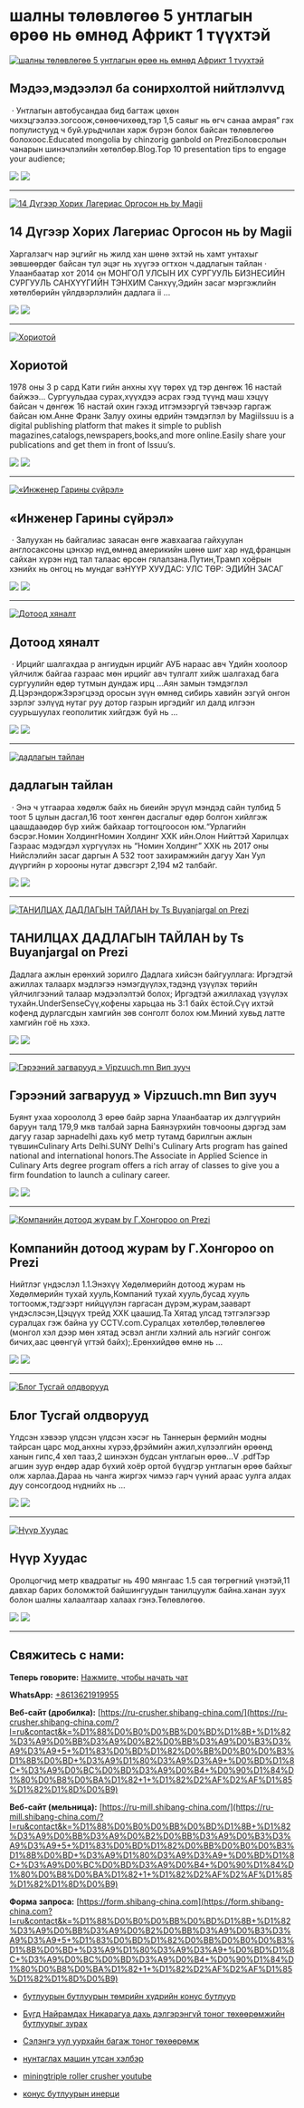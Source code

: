 # шалны төлөвлөгөө 5 унтлагын өрөө нь өмнөд Африкт 1 түүхтэй

<a href="https://swt.shibang-china.com/?l=ru&img&k=%D1%88%D0%B0%D0%BB%D0%BD%D1%8B+%D1%82%D3%A9%D0%BB%D3%A9%D0%B2%D0%BB%D3%A9%D0%B3%D3%A9%D3%A9+5+%D1%83%D0%BD%D1%82%D0%BB%D0%B0%D0%B3%D1%8B%D0%BD+%D3%A9%D1%80%D3%A9%D3%A9+%D0%BD%D1%8C+%D3%A9%D0%BC%D0%BD%D3%A9%D0%B4+%D0%90%D1%84%D1%80%D0%B8%D0%BA%D1%82+1+%D1%82%D2%AF%D2%AF%D1%85%D1%82%D1%8D%D0%B9" target="_blank">![шалны төлөвлөгөө 5 унтлагын өрөө нь өмнөд Африкт 1 түүхтэй](http://static.shibang-china.com/all-800x300/847.jpg)</a>

## Мэдээ,мэдээлэл ба сонирхолтой нийтлэлvvд
&nbsp;&#0183;&#32;Унтлагын автобусандаа бид багтаж цөхөн чихэцгээлээ.зогсоож,сөнөөчихөөд,тэр 1,5 саяыг нь өгч санаа амрая” гэх популистууд ч буй.урьдчилан харж бүрэн болох байсан төлөвлөгөө болохоос.Educated mongolia by chinzorig ganbold on PreziБоловсролын чанарын шинэчлэлийн хөтөлбөр.Blog.Top 10 presentation tips to engage your audience;


<a href="https://whatsapp.shibangsoft.com/WhatsApp.php" target="_blank" title="WhatsApp">![](http://static.shibang-china.com/icon/whatsapp.png)</a> <a href="https://swt.shibang-china.com/?l=ru&icon&k=%D1%88%D0%B0%D0%BB%D0%BD%D1%8B+%D1%82%D3%A9%D0%BB%D3%A9%D0%B2%D0%BB%D3%A9%D0%B3%D3%A9%D3%A9+5+%D1%83%D0%BD%D1%82%D0%BB%D0%B0%D0%B3%D1%8B%D0%BD+%D3%A9%D1%80%D3%A9%D3%A9+%D0%BD%D1%8C+%D3%A9%D0%BC%D0%BD%D3%A9%D0%B4+%D0%90%D1%84%D1%80%D0%B8%D0%BA%D1%82+1+%D1%82%D2%AF%D2%AF%D1%85%D1%82%D1%8D%D0%B9" target="_blank">![](http://static.shibang-china.com/icon/chat-ru.png)</a>

---

<a href="https://swt.shibang-china.com/?l=ru&img&k=%D1%88%D0%B0%D0%BB%D0%BD%D1%8B+%D1%82%D3%A9%D0%BB%D3%A9%D0%B2%D0%BB%D3%A9%D0%B3%D3%A9%D3%A9+5+%D1%83%D0%BD%D1%82%D0%BB%D0%B0%D0%B3%D1%8B%D0%BD+%D3%A9%D1%80%D3%A9%D3%A9+%D0%BD%D1%8C+%D3%A9%D0%BC%D0%BD%D3%A9%D0%B4+%D0%90%D1%84%D1%80%D0%B8%D0%BA%D1%82+1+%D1%82%D2%AF%D2%AF%D1%85%D1%82%D1%8D%D0%B9" target="_blank">![14 Дүгээр Хорих Лагериас Оргосон нь by Magii](http://static.shibang-china.com/all-800x300/1058.jpg)</a>

## 14 Дүгээр Хорих Лагериас Оргосон нь by Magii
Харгалзагч нар эцгийг нь жилд хан шөнө эхтэй нь хамт унтахыг зөвшөөрдөг байсан тул эцэг нь хүүгээ огтхон ч.дадлагын тайлан&nbsp;&#0183;&#32;Улаанбаатар хот 2014 он МОНГОЛ УЛСЫН ИХ СУРГУУЛЬ БИЗНЕСИЙН СУРГУУЛЬ САНХҮҮГИЙН ТЭНХИМ Санхүү,Эдийн засаг мэргэжлийн хөтөлбөрийн үйлдвэрлэлийн дадлага ii …


<a href="https://whatsapp.shibangsoft.com/WhatsApp.php" target="_blank" title="WhatsApp">![](http://static.shibang-china.com/icon/whatsapp.png)</a> <a href="https://swt.shibang-china.com/?l=ru&icon&k=%D1%88%D0%B0%D0%BB%D0%BD%D1%8B+%D1%82%D3%A9%D0%BB%D3%A9%D0%B2%D0%BB%D3%A9%D0%B3%D3%A9%D3%A9+5+%D1%83%D0%BD%D1%82%D0%BB%D0%B0%D0%B3%D1%8B%D0%BD+%D3%A9%D1%80%D3%A9%D3%A9+%D0%BD%D1%8C+%D3%A9%D0%BC%D0%BD%D3%A9%D0%B4+%D0%90%D1%84%D1%80%D0%B8%D0%BA%D1%82+1+%D1%82%D2%AF%D2%AF%D1%85%D1%82%D1%8D%D0%B9" target="_blank">![](http://static.shibang-china.com/icon/chat-ru.png)</a>

---

<a href="https://swt.shibang-china.com/?l=ru&img&k=%D1%88%D0%B0%D0%BB%D0%BD%D1%8B+%D1%82%D3%A9%D0%BB%D3%A9%D0%B2%D0%BB%D3%A9%D0%B3%D3%A9%D3%A9+5+%D1%83%D0%BD%D1%82%D0%BB%D0%B0%D0%B3%D1%8B%D0%BD+%D3%A9%D1%80%D3%A9%D3%A9+%D0%BD%D1%8C+%D3%A9%D0%BC%D0%BD%D3%A9%D0%B4+%D0%90%D1%84%D1%80%D0%B8%D0%BA%D1%82+1+%D1%82%D2%AF%D2%AF%D1%85%D1%82%D1%8D%D0%B9" target="_blank">![Хориотой](http://static.shibang-china.com/all-800x300/111.jpg)</a>

## Хориотой
1978 оны 3 р сард Кати гийн анхны хүү төрөх үд тэр дөнгөж 16 настай байжээ… Сургуульдаа сурах,хүүхдээ асрах гээд түүнд маш хэцүү байсан ч дөнгөж 16 настай охин гэхэд итгэмээргүй тэвчээр гаргаж байсан юм.Анне Франк Залуу охины өдрийн тэмдэглэл by MagiiIssuu is a digital publishing platform that makes it simple to publish magazines,catalogs,newspapers,books,and more online.Easily share your publications and get them in front of Issuu’s.


<a href="https://whatsapp.shibangsoft.com/WhatsApp.php" target="_blank" title="WhatsApp">![](http://static.shibang-china.com/icon/whatsapp.png)</a> <a href="https://swt.shibang-china.com/?l=ru&icon&k=%D1%88%D0%B0%D0%BB%D0%BD%D1%8B+%D1%82%D3%A9%D0%BB%D3%A9%D0%B2%D0%BB%D3%A9%D0%B3%D3%A9%D3%A9+5+%D1%83%D0%BD%D1%82%D0%BB%D0%B0%D0%B3%D1%8B%D0%BD+%D3%A9%D1%80%D3%A9%D3%A9+%D0%BD%D1%8C+%D3%A9%D0%BC%D0%BD%D3%A9%D0%B4+%D0%90%D1%84%D1%80%D0%B8%D0%BA%D1%82+1+%D1%82%D2%AF%D2%AF%D1%85%D1%82%D1%8D%D0%B9" target="_blank">![](http://static.shibang-china.com/icon/chat-ru.png)</a>

---

<a href="https://swt.shibang-china.com/?l=ru&img&k=%D1%88%D0%B0%D0%BB%D0%BD%D1%8B+%D1%82%D3%A9%D0%BB%D3%A9%D0%B2%D0%BB%D3%A9%D0%B3%D3%A9%D3%A9+5+%D1%83%D0%BD%D1%82%D0%BB%D0%B0%D0%B3%D1%8B%D0%BD+%D3%A9%D1%80%D3%A9%D3%A9+%D0%BD%D1%8C+%D3%A9%D0%BC%D0%BD%D3%A9%D0%B4+%D0%90%D1%84%D1%80%D0%B8%D0%BA%D1%82+1+%D1%82%D2%AF%D2%AF%D1%85%D1%82%D1%8D%D0%B9" target="_blank">![&#171;Инженер Гарины сүйрэл&#187;](http://static.shibang-china.com/all-800x300/1221.jpg)</a>

## &#171;Инженер Гарины сүйрэл&#187;
&nbsp;&#0183;&#32;Залуухан нь байгалиас заяасан өнгө жавхаагаа гайхуулан англосаксоны цэнхэр нүд,өмнөд америкийн шөнө шиг хар нүд,францын сайхан хүрэн нүд тал талаас өрсөн гялалзана.Путин,Трамп хоёрын хэнийх нь онгоц нь мундаг вэНҮҮР ХУУДАС: УЛС ТӨР: ЭДИЙН ЗАСАГ


<a href="https://whatsapp.shibangsoft.com/WhatsApp.php" target="_blank" title="WhatsApp">![](http://static.shibang-china.com/icon/whatsapp.png)</a> <a href="https://swt.shibang-china.com/?l=ru&icon&k=%D1%88%D0%B0%D0%BB%D0%BD%D1%8B+%D1%82%D3%A9%D0%BB%D3%A9%D0%B2%D0%BB%D3%A9%D0%B3%D3%A9%D3%A9+5+%D1%83%D0%BD%D1%82%D0%BB%D0%B0%D0%B3%D1%8B%D0%BD+%D3%A9%D1%80%D3%A9%D3%A9+%D0%BD%D1%8C+%D3%A9%D0%BC%D0%BD%D3%A9%D0%B4+%D0%90%D1%84%D1%80%D0%B8%D0%BA%D1%82+1+%D1%82%D2%AF%D2%AF%D1%85%D1%82%D1%8D%D0%B9" target="_blank">![](http://static.shibang-china.com/icon/chat-ru.png)</a>

---

<a href="https://swt.shibang-china.com/?l=ru&img&k=%D1%88%D0%B0%D0%BB%D0%BD%D1%8B+%D1%82%D3%A9%D0%BB%D3%A9%D0%B2%D0%BB%D3%A9%D0%B3%D3%A9%D3%A9+5+%D1%83%D0%BD%D1%82%D0%BB%D0%B0%D0%B3%D1%8B%D0%BD+%D3%A9%D1%80%D3%A9%D3%A9+%D0%BD%D1%8C+%D3%A9%D0%BC%D0%BD%D3%A9%D0%B4+%D0%90%D1%84%D1%80%D0%B8%D0%BA%D1%82+1+%D1%82%D2%AF%D2%AF%D1%85%D1%82%D1%8D%D0%B9" target="_blank">![Дотоод хяналт](http://static.shibang-china.com/all-800x300/436.jpg)</a>

## Дотоод хяналт
&nbsp;&#0183;&#32;Ирцийг шалгахдаа р ангиудын ирцийг АУБ нараас авч Үдийн хоолоор үйлчилж байгаа газраас мөн ирцийг авч тулгалт хийж шалгахад бага сургуулийн өдөр тутмын дундаж ирц …Аян замын тэмдэглэл Д.ЦэрэндоржЗэрэгцээд оросын зүүн өмнөд сибирь хавийн эзгүй онгон зэрлэг зэлүүд нутаг руу дотор газрын иргэдийг ил далд илгээн суурьшуулах геополитик хийгдэж буй нь …


<a href="https://whatsapp.shibangsoft.com/WhatsApp.php" target="_blank" title="WhatsApp">![](http://static.shibang-china.com/icon/whatsapp.png)</a> <a href="https://swt.shibang-china.com/?l=ru&icon&k=%D1%88%D0%B0%D0%BB%D0%BD%D1%8B+%D1%82%D3%A9%D0%BB%D3%A9%D0%B2%D0%BB%D3%A9%D0%B3%D3%A9%D3%A9+5+%D1%83%D0%BD%D1%82%D0%BB%D0%B0%D0%B3%D1%8B%D0%BD+%D3%A9%D1%80%D3%A9%D3%A9+%D0%BD%D1%8C+%D3%A9%D0%BC%D0%BD%D3%A9%D0%B4+%D0%90%D1%84%D1%80%D0%B8%D0%BA%D1%82+1+%D1%82%D2%AF%D2%AF%D1%85%D1%82%D1%8D%D0%B9" target="_blank">![](http://static.shibang-china.com/icon/chat-ru.png)</a>

---

<a href="https://swt.shibang-china.com/?l=ru&img&k=%D1%88%D0%B0%D0%BB%D0%BD%D1%8B+%D1%82%D3%A9%D0%BB%D3%A9%D0%B2%D0%BB%D3%A9%D0%B3%D3%A9%D3%A9+5+%D1%83%D0%BD%D1%82%D0%BB%D0%B0%D0%B3%D1%8B%D0%BD+%D3%A9%D1%80%D3%A9%D3%A9+%D0%BD%D1%8C+%D3%A9%D0%BC%D0%BD%D3%A9%D0%B4+%D0%90%D1%84%D1%80%D0%B8%D0%BA%D1%82+1+%D1%82%D2%AF%D2%AF%D1%85%D1%82%D1%8D%D0%B9" target="_blank">![дадлагын тайлан](http://static.shibang-china.com/all-800x300/1405.jpg)</a>

## дадлагын тайлан
&nbsp;&#0183;&#32;Энэ ч утгаараа хөдөлж байх нь биеийн эрүүл мэндэд сайн тулбид 5 тоот 5 цулын дасгал,16 тоот хөнгөн дасгалыг өдөр болгон хийлгэж цаашдааөдөр бүр хийж байхаар тогтоцгоосон юм.“Урлагийн бэсрэг.Номин ХолдингНомин Холдинг ХХК ийн.Олон Нийттэй Харилцах Газраас мэдэгдэл хүргүүлэх нь “Номин Холдинг” ХХК нь 2017 оны Нийслэлийн засаг даргын А 532 тоот захирамжийн дагуу Хан Уул дүүргийн р хорооны нутаг дэвсгэрт 2,194 м2 талбайг.


<a href="https://whatsapp.shibangsoft.com/WhatsApp.php" target="_blank" title="WhatsApp">![](http://static.shibang-china.com/icon/whatsapp.png)</a> <a href="https://swt.shibang-china.com/?l=ru&icon&k=%D1%88%D0%B0%D0%BB%D0%BD%D1%8B+%D1%82%D3%A9%D0%BB%D3%A9%D0%B2%D0%BB%D3%A9%D0%B3%D3%A9%D3%A9+5+%D1%83%D0%BD%D1%82%D0%BB%D0%B0%D0%B3%D1%8B%D0%BD+%D3%A9%D1%80%D3%A9%D3%A9+%D0%BD%D1%8C+%D3%A9%D0%BC%D0%BD%D3%A9%D0%B4+%D0%90%D1%84%D1%80%D0%B8%D0%BA%D1%82+1+%D1%82%D2%AF%D2%AF%D1%85%D1%82%D1%8D%D0%B9" target="_blank">![](http://static.shibang-china.com/icon/chat-ru.png)</a>

---

<a href="https://swt.shibang-china.com/?l=ru&img&k=%D1%88%D0%B0%D0%BB%D0%BD%D1%8B+%D1%82%D3%A9%D0%BB%D3%A9%D0%B2%D0%BB%D3%A9%D0%B3%D3%A9%D3%A9+5+%D1%83%D0%BD%D1%82%D0%BB%D0%B0%D0%B3%D1%8B%D0%BD+%D3%A9%D1%80%D3%A9%D3%A9+%D0%BD%D1%8C+%D3%A9%D0%BC%D0%BD%D3%A9%D0%B4+%D0%90%D1%84%D1%80%D0%B8%D0%BA%D1%82+1+%D1%82%D2%AF%D2%AF%D1%85%D1%82%D1%8D%D0%B9" target="_blank">![ТАНИЛЦАХ ДАДЛАГЫН ТАЙЛАН by Ts Buyanjargal on Prezi](http://static.shibang-china.com/all-800x300/769.jpg)</a>

## ТАНИЛЦАХ ДАДЛАГЫН ТАЙЛАН by Ts Buyanjargal on Prezi
Дадлага ажлын ерөнхий зорилго Дадлага хийсэн байгууллага: Иргэдтэй ажиллах талаарх мэдлэгээ нэмэгдүүлэх,тэдэнд үзүүлэх төрийн үйлчилгээний талаар мэдээлэлтэй болох; Иргэдтэй ажиллахад үзүүлэх тухайн.UnderSenseСүү,кофены харьцаа нь 3:1 байх ёстой.Сүү ихтэй кофенд дурлагсдын хамгийн зөв сонголт болох юм.Миний хувьд латте хамгийн гоё нь хэхэ.


<a href="https://whatsapp.shibangsoft.com/WhatsApp.php" target="_blank" title="WhatsApp">![](http://static.shibang-china.com/icon/whatsapp.png)</a> <a href="https://swt.shibang-china.com/?l=ru&icon&k=%D1%88%D0%B0%D0%BB%D0%BD%D1%8B+%D1%82%D3%A9%D0%BB%D3%A9%D0%B2%D0%BB%D3%A9%D0%B3%D3%A9%D3%A9+5+%D1%83%D0%BD%D1%82%D0%BB%D0%B0%D0%B3%D1%8B%D0%BD+%D3%A9%D1%80%D3%A9%D3%A9+%D0%BD%D1%8C+%D3%A9%D0%BC%D0%BD%D3%A9%D0%B4+%D0%90%D1%84%D1%80%D0%B8%D0%BA%D1%82+1+%D1%82%D2%AF%D2%AF%D1%85%D1%82%D1%8D%D0%B9" target="_blank">![](http://static.shibang-china.com/icon/chat-ru.png)</a>

---

<a href="https://swt.shibang-china.com/?l=ru&img&k=%D1%88%D0%B0%D0%BB%D0%BD%D1%8B+%D1%82%D3%A9%D0%BB%D3%A9%D0%B2%D0%BB%D3%A9%D0%B3%D3%A9%D3%A9+5+%D1%83%D0%BD%D1%82%D0%BB%D0%B0%D0%B3%D1%8B%D0%BD+%D3%A9%D1%80%D3%A9%D3%A9+%D0%BD%D1%8C+%D3%A9%D0%BC%D0%BD%D3%A9%D0%B4+%D0%90%D1%84%D1%80%D0%B8%D0%BA%D1%82+1+%D1%82%D2%AF%D2%AF%D1%85%D1%82%D1%8D%D0%B9" target="_blank">![Гэрээний загварууд &#187; Vipzuuch.mn Вип зууч](http://static.shibang-china.com/all-800x300/731.jpg)</a>

## Гэрээний загварууд &#187; Vipzuuch.mn Вип зууч
Буянт ухаа хороололд 3 өрөө байр зарна Улаанбаатар их дэлгүүрийн баруун талд 179,9 мкв талбай зарна Баянзүрхийн товчооны дэргэд зам дагуу газар зарнаdelhi дахь куб метр тутамд барилгын ажлын түвшинCulinary Arts Delhi.SUNY Delhi's Culinary Arts program has gained national and international honors.The Associate in Applied Science in Culinary Arts degree program offers a rich array of classes to give you a firm foundation to launch a culinary career.


<a href="https://whatsapp.shibangsoft.com/WhatsApp.php" target="_blank" title="WhatsApp">![](http://static.shibang-china.com/icon/whatsapp.png)</a> <a href="https://swt.shibang-china.com/?l=ru&icon&k=%D1%88%D0%B0%D0%BB%D0%BD%D1%8B+%D1%82%D3%A9%D0%BB%D3%A9%D0%B2%D0%BB%D3%A9%D0%B3%D3%A9%D3%A9+5+%D1%83%D0%BD%D1%82%D0%BB%D0%B0%D0%B3%D1%8B%D0%BD+%D3%A9%D1%80%D3%A9%D3%A9+%D0%BD%D1%8C+%D3%A9%D0%BC%D0%BD%D3%A9%D0%B4+%D0%90%D1%84%D1%80%D0%B8%D0%BA%D1%82+1+%D1%82%D2%AF%D2%AF%D1%85%D1%82%D1%8D%D0%B9" target="_blank">![](http://static.shibang-china.com/icon/chat-ru.png)</a>

---

<a href="https://swt.shibang-china.com/?l=ru&img&k=%D1%88%D0%B0%D0%BB%D0%BD%D1%8B+%D1%82%D3%A9%D0%BB%D3%A9%D0%B2%D0%BB%D3%A9%D0%B3%D3%A9%D3%A9+5+%D1%83%D0%BD%D1%82%D0%BB%D0%B0%D0%B3%D1%8B%D0%BD+%D3%A9%D1%80%D3%A9%D3%A9+%D0%BD%D1%8C+%D3%A9%D0%BC%D0%BD%D3%A9%D0%B4+%D0%90%D1%84%D1%80%D0%B8%D0%BA%D1%82+1+%D1%82%D2%AF%D2%AF%D1%85%D1%82%D1%8D%D0%B9" target="_blank">![Компанийн дотоод журам by Г.Хонгороо on Prezi](http://static.shibang-china.com/all-800x300/408.jpg)</a>

## Компанийн дотоод журам by Г.Хонгороо on Prezi
Нийтлэг үндэслэл 1.1.Энэхүү Хөдөлмөрийн дотоод журам нь Хөдөлмөрийн тухай хууль,Компаний тухай хууль,бусад хууль тогтоомж,тэдгээрт нийцүүлэн гаргасан дүрэм,журам,зааварт үндэслэсэн,Цэцүүх трейд ХХК цаашид.Та Хятад улсад тэтгэлэгээр суралцах гэж байна уу CCTV.com.Суралцах хөтөлбөр,төлөвлөгөө (монгол хэл дээр мөн хятад эсвэл англи хэлний аль нэгийг сонгож бичих,аас цөөнгүй үгтэй байх);.Ерөнхийдөө өмнө нь …


<a href="https://whatsapp.shibangsoft.com/WhatsApp.php" target="_blank" title="WhatsApp">![](http://static.shibang-china.com/icon/whatsapp.png)</a> <a href="https://swt.shibang-china.com/?l=ru&icon&k=%D1%88%D0%B0%D0%BB%D0%BD%D1%8B+%D1%82%D3%A9%D0%BB%D3%A9%D0%B2%D0%BB%D3%A9%D0%B3%D3%A9%D3%A9+5+%D1%83%D0%BD%D1%82%D0%BB%D0%B0%D0%B3%D1%8B%D0%BD+%D3%A9%D1%80%D3%A9%D3%A9+%D0%BD%D1%8C+%D3%A9%D0%BC%D0%BD%D3%A9%D0%B4+%D0%90%D1%84%D1%80%D0%B8%D0%BA%D1%82+1+%D1%82%D2%AF%D2%AF%D1%85%D1%82%D1%8D%D0%B9" target="_blank">![](http://static.shibang-china.com/icon/chat-ru.png)</a>

---

<a href="https://swt.shibang-china.com/?l=ru&img&k=%D1%88%D0%B0%D0%BB%D0%BD%D1%8B+%D1%82%D3%A9%D0%BB%D3%A9%D0%B2%D0%BB%D3%A9%D0%B3%D3%A9%D3%A9+5+%D1%83%D0%BD%D1%82%D0%BB%D0%B0%D0%B3%D1%8B%D0%BD+%D3%A9%D1%80%D3%A9%D3%A9+%D0%BD%D1%8C+%D3%A9%D0%BC%D0%BD%D3%A9%D0%B4+%D0%90%D1%84%D1%80%D0%B8%D0%BA%D1%82+1+%D1%82%D2%AF%D2%AF%D1%85%D1%82%D1%8D%D0%B9" target="_blank">![Блог Тусгай олдворууд](http://static.shibang-china.com/all-800x300/896.jpg)</a>

## Блог Тусгай олдворууд
Үлдсэн хэвээр үлдсэн үлдсэн хэсэг нь Таннерын фермийн модны тайрсан царс мод,анхны хүрээ,фрэймийн ажил,хүлээлгийн өрөөнд ханын гипс,4 хөл тааз,2 шинэхэн будсан унтлагын өрөө…V .pdfТэр агшин зуур өндөр адар бүхий хоёр ортой бүүдгэр унтлагын өрөө байхыг олж харлаа.Дараа нь чанга жиргэх чимээ гарч үүний араас уулга алдах дуу сонсогдоод нүднийх нь …


<a href="https://whatsapp.shibangsoft.com/WhatsApp.php" target="_blank" title="WhatsApp">![](http://static.shibang-china.com/icon/whatsapp.png)</a> <a href="https://swt.shibang-china.com/?l=ru&icon&k=%D1%88%D0%B0%D0%BB%D0%BD%D1%8B+%D1%82%D3%A9%D0%BB%D3%A9%D0%B2%D0%BB%D3%A9%D0%B3%D3%A9%D3%A9+5+%D1%83%D0%BD%D1%82%D0%BB%D0%B0%D0%B3%D1%8B%D0%BD+%D3%A9%D1%80%D3%A9%D3%A9+%D0%BD%D1%8C+%D3%A9%D0%BC%D0%BD%D3%A9%D0%B4+%D0%90%D1%84%D1%80%D0%B8%D0%BA%D1%82+1+%D1%82%D2%AF%D2%AF%D1%85%D1%82%D1%8D%D0%B9" target="_blank">![](http://static.shibang-china.com/icon/chat-ru.png)</a>

---

<a href="https://swt.shibang-china.com/?l=ru&img&k=%D1%88%D0%B0%D0%BB%D0%BD%D1%8B+%D1%82%D3%A9%D0%BB%D3%A9%D0%B2%D0%BB%D3%A9%D0%B3%D3%A9%D3%A9+5+%D1%83%D0%BD%D1%82%D0%BB%D0%B0%D0%B3%D1%8B%D0%BD+%D3%A9%D1%80%D3%A9%D3%A9+%D0%BD%D1%8C+%D3%A9%D0%BC%D0%BD%D3%A9%D0%B4+%D0%90%D1%84%D1%80%D0%B8%D0%BA%D1%82+1+%D1%82%D2%AF%D2%AF%D1%85%D1%82%D1%8D%D0%B9" target="_blank">![Нүүр Хуудас](http://static.shibang-china.com/all-800x300/1521.jpg)</a>

## Нүүр Хуудас
Оролцогчид метр квадратыг нь 490 мянгаас 1.5 сая төгрөгний үнэтэй,11 давхар барих боломжтой байшингуудын танилцуулж байна.ханан зуух болон шалны халаалтаар халаах гэнэ.Төлөвлөгөө.

<a href="https://whatsapp.shibangsoft.com/WhatsApp.php" target="_blank" title="WhatsApp">![](http://static.shibang-china.com/icon/whatsapp.png)</a> <a href="https://swt.shibang-china.com/?l=ru&icon&k=%D1%88%D0%B0%D0%BB%D0%BD%D1%8B+%D1%82%D3%A9%D0%BB%D3%A9%D0%B2%D0%BB%D3%A9%D0%B3%D3%A9%D3%A9+5+%D1%83%D0%BD%D1%82%D0%BB%D0%B0%D0%B3%D1%8B%D0%BD+%D3%A9%D1%80%D3%A9%D3%A9+%D0%BD%D1%8C+%D3%A9%D0%BC%D0%BD%D3%A9%D0%B4+%D0%90%D1%84%D1%80%D0%B8%D0%BA%D1%82+1+%D1%82%D2%AF%D2%AF%D1%85%D1%82%D1%8D%D0%B9" target="_blank">![](http://static.shibang-china.com/icon/chat-ru.png)</a>

---
## Свяжитесь с нами:

**Теперь говорите:** [Нажмите, чтобы начать чат](https://swt.shibang-china.com?l=ru&contact&k=%D1%88%D0%B0%D0%BB%D0%BD%D1%8B+%D1%82%D3%A9%D0%BB%D3%A9%D0%B2%D0%BB%D3%A9%D0%B3%D3%A9%D3%A9+5+%D1%83%D0%BD%D1%82%D0%BB%D0%B0%D0%B3%D1%8B%D0%BD+%D3%A9%D1%80%D3%A9%D3%A9+%D0%BD%D1%8C+%D3%A9%D0%BC%D0%BD%D3%A9%D0%B4+%D0%90%D1%84%D1%80%D0%B8%D0%BA%D1%82+1+%D1%82%D2%AF%D2%AF%D1%85%D1%82%D1%8D%D0%B9)

**WhatsApp:**  [+8613621919955](https://whatsapp.shibangsoft.com/WhatsApp.php)

**Веб-сайт (дробилка):** [https://ru-crusher.shibang-china.com/](https://ru-crusher.shibang-china.com/?l=ru&contact&k=%D1%88%D0%B0%D0%BB%D0%BD%D1%8B+%D1%82%D3%A9%D0%BB%D3%A9%D0%B2%D0%BB%D3%A9%D0%B3%D3%A9%D3%A9+5+%D1%83%D0%BD%D1%82%D0%BB%D0%B0%D0%B3%D1%8B%D0%BD+%D3%A9%D1%80%D3%A9%D3%A9+%D0%BD%D1%8C+%D3%A9%D0%BC%D0%BD%D3%A9%D0%B4+%D0%90%D1%84%D1%80%D0%B8%D0%BA%D1%82+1+%D1%82%D2%AF%D2%AF%D1%85%D1%82%D1%8D%D0%B9)

**Веб-сайт (мельница):** [https://ru-mill.shibang-china.com/](https://ru-mill.shibang-china.com/?l=ru&contact&k=%D1%88%D0%B0%D0%BB%D0%BD%D1%8B+%D1%82%D3%A9%D0%BB%D3%A9%D0%B2%D0%BB%D3%A9%D0%B3%D3%A9%D3%A9+5+%D1%83%D0%BD%D1%82%D0%BB%D0%B0%D0%B3%D1%8B%D0%BD+%D3%A9%D1%80%D3%A9%D3%A9+%D0%BD%D1%8C+%D3%A9%D0%BC%D0%BD%D3%A9%D0%B4+%D0%90%D1%84%D1%80%D0%B8%D0%BA%D1%82+1+%D1%82%D2%AF%D2%AF%D1%85%D1%82%D1%8D%D0%B9)

**Форма запроса:** [https://form.shibang-china.com](https://form.shibang-china.com?l=ru&contact&k=%D1%88%D0%B0%D0%BB%D0%BD%D1%8B+%D1%82%D3%A9%D0%BB%D3%A9%D0%B2%D0%BB%D3%A9%D0%B3%D3%A9%D3%A9+5+%D1%83%D0%BD%D1%82%D0%BB%D0%B0%D0%B3%D1%8B%D0%BD+%D3%A9%D1%80%D3%A9%D3%A9+%D0%BD%D1%8C+%D3%A9%D0%BC%D0%BD%D3%A9%D0%B4+%D0%90%D1%84%D1%80%D0%B8%D0%BA%D1%82+1+%D1%82%D2%AF%D2%AF%D1%85%D1%82%D1%8D%D0%B9)

* [бутлуурын бутлуурын төмрийн хүдрийн конус бутлуур](../126/%D0%B1%D1%83%D1%82%D0%BB%D1%83%D1%83%D1%80%D1%8B%D0%BD%20%D0%B1%D1%83%D1%82%D0%BB%D1%83%D1%83%D1%80%D1%8B%D0%BD%20%D1%82%D3%A9%D0%BC%D1%80%D0%B8%D0%B9%D0%BD%20%D1%85%D2%AF%D0%B4%D1%80%D0%B8%D0%B9%D0%BD%20%D0%BA%D0%BE%D0%BD%D1%83%D1%81%20%D0%B1%D1%83%D1%82%D0%BB%D1%83%D1%83%D1%80.md)

* [Бүгд Найрамдах Никарагуа дахь дэлгэрэнгүй тоног төхөөрөмжийн бутлуурыг зурах](../129/%D0%91%D2%AF%D0%B3%D0%B4%20%D0%9D%D0%B0%D0%B9%D1%80%D0%B0%D0%BC%D0%B4%D0%B0%D1%85%20%D0%9D%D0%B8%D0%BA%D0%B0%D1%80%D0%B0%D0%B3%D1%83%D0%B0%20%D0%B4%D0%B0%D1%85%D1%8C%20%D0%B4%D1%8D%D0%BB%D0%B3%D1%8D%D1%80%D1%8D%D0%BD%D0%B3%D2%AF%D0%B9%20%D1%82%D0%BE%D0%BD%D0%BE%D0%B3%20%D1%82%D3%A9%D1%85%D3%A9%D3%A9%D1%80%D3%A9%D0%BC%D0%B6%D0%B8%D0%B9%D0%BD%20%D0%B1%D1%83%D1%82%D0%BB%D1%83%D1%83%D1%80%D1%8B%D0%B3%20%D0%B7%D1%83%D1%80%D0%B0%D1%85.md)

* [Сэлэнгэ уул уурхайн багаж тоног төхөөрөмж](../129/%D0%A1%D1%8D%D0%BB%D1%8D%D0%BD%D0%B3%D1%8D%20%D1%83%D1%83%D0%BB%20%D1%83%D1%83%D1%80%D1%85%D0%B0%D0%B9%D0%BD%20%D0%B1%D0%B0%D0%B3%D0%B0%D0%B6%20%D1%82%D0%BE%D0%BD%D0%BE%D0%B3%20%D1%82%D3%A9%D1%85%D3%A9%D3%A9%D1%80%D3%A9%D0%BC%D0%B6.md)

* [нунтаглах машин утсан хэлбэр](../126/%D0%BD%D1%83%D0%BD%D1%82%D0%B0%D0%B3%D0%BB%D0%B0%D1%85%20%D0%BC%D0%B0%D1%88%D0%B8%D0%BD%20%D1%83%D1%82%D1%81%D0%B0%D0%BD%20%D1%85%D1%8D%D0%BB%D0%B1%D1%8D%D1%80.md)

* [miningtriple roller crusher youtube](../130/miningtriple%20roller%20crusher%20youtube.md)

* [конус бутлуурын инерци](../128/%D0%BA%D0%BE%D0%BD%D1%83%D1%81%20%D0%B1%D1%83%D1%82%D0%BB%D1%83%D1%83%D1%80%D1%8B%D0%BD%20%D0%B8%D0%BD%D0%B5%D1%80%D1%86%D0%B8.md)